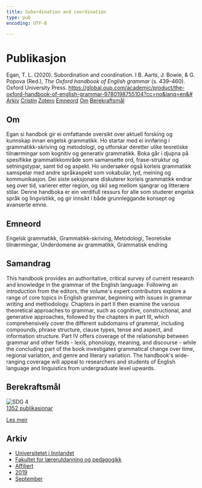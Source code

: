 ```yaml
---
title: Subordination and coordination
type: pub
encoding: UTF-8

---
```

<h1>Publikasjon</h1>
<article id="csl-bib-container-E6LKCGAQ" class="csl-bib-container">
  <div class="csl-bib-body"> <div class="csl-entry">Egan, T. L. (2020). Subordination and coordination. I B. Aarts, J. Bowie, &#38; G. Popova (Red.), <i>The Oxford handbook of English grammar</i> (s. 439–460). Oxford University Press. <a href="https://global.oup.com/academic/product/the-oxford-handbook-of-english-grammar-9780198755104?cc=no&#38;lang=en&#38;#">https://global.oup.com/academic/product/the-oxford-handbook-of-english-grammar-9780198755104?cc=no&#38;lang=en&#38;#</a></div> </div>
  <div class="csl-bib-buttons">
    <a href="#taxonomy-article-E6LKCGAQ" alt="archive" class="csl-bib-button">Arkiv</a>
    <a href="https://app.cristin.no/results/show.jsf?id=1726570" alt="Cristin" class="csl-bib-button">Cristin</a>
    <a href="http://zotero.org/groups/5881554/items/E6LKCGAQ" alt="Zotero" class="csl-bib-button">Zotero</a>
    <a href="#keywords-article-E6LKCGAQ" alt="keywords" class="csl-bib-button">Emneord</a>
    <a href="#about-article-E6LKCGAQ" alt="about_pub" class="csl-bib-button">Om</a>
    <a href="#sdg-article-E6LKCGAQ" alt="sdg" class="csl-bib-button">Berekraftsmål</a>
  </div>
  <div id="csl-bib-meta-container-E6LKCGAQ"></div>
</article>
<div id="csl-bib-meta-E6LKCGAQ" class="csl-bib-meta">
  <article id="about-article-E6LKCGAQ" class="about_pub-article">
    <h1>Om</h1>
    Egan si handbok gir ei omfattande oversikt over aktuell forsking og kunnskap innan engelsk grammatikk. Ho startar med ei innføring i grammatikk-skriving og metodologi, og utforskar deretter ulike teoretiske tilnærmingar som kognitiv og generativ grammatikk. Boka går i djupna på spesifikke grammatikkområde som samansette ord, frase-struktur og setningstypar, samt tid og aspekt. Ho undersøker også korleis grammatikk samspelar med andre språkaspekt som vokabular, lyd, meining og kommunikasjon. Dei siste seksjonane diskuterer korleis grammatikk endrar seg over tid, varierer etter region, og skil seg mellom sjangrar og litterære stilar. Denne handboka er ein verdifull ressurs for alle som studerer engelsk språk og lingvistikk, og gir innsikt i både grunnleggande konsept og avanserte emne.
  </article>
  <article id="keywords-article-E6LKCGAQ" class="keywords-article">
    <h1>Emneord</h1>
    Engelsk grammatikk, Grammatikk-skriving, Metodologi, Teoretiske tilnærmingar, Underdomene av grammatikk, Grammatisk endring
  </article>
  <article id="abstract-article-E6LKCGAQ" class="abstract-article">
    <h1>Samandrag</h1>
    This handbook provides an authoritative, critical survey of current research and knowledge in the grammar of the English language. Following an introduction from the editors, the volume's expert contributors explore a range of core topics in English grammar, beginning with issues in grammar writing and methodology. Chapters in part II then examine the various theoretical approaches to grammar, such as cognitive, constructional, and generative approaches, followed by the chapters in part III, which comprehensively cover the different subdomains of grammar, including compounds, phrase structure, clause types, tense and aspect, and information structure. Part IV offers coverage of the relationship between grammar and other fields - lexis, phonology, meaning, and discourse - while the concluding part of the book investigates grammatical change over time, regional variation, and genre and literary variation. The handbook's wide-ranging coverage will appeal to researchers and students of English language and linguistics from undergraduate level upwards.
  </article>
  <article id="sdg-article-E6LKCGAQ" class="sdg-article">
    <h1>Berekraftsmål</h1>
    <div class="sdg-container"><div id="sdg4" class="sdg">
        <img src="{{< params subfolder >}}images/sdg/sdg04_nn.png" class="image" alt="SDG 4">
        <div class="sdg-overlay">
          <a href="/nn/archive/?key=?sdg=4#archive" class="sdg-publication-count"><span>1352</span> publikasjonar</a>
          <p><a href="https://fn.no/om-fn/fns-baerekraftsmaal/god-utdanning?lang=nno-NO" class="sdg-read-more">Les meir</a></p>
        </div>
      </div></div>
  </article>
  <article id="taxonomy-article-E6LKCGAQ" class="taxonomy-article">
    <h1>Arkiv</h1>
    <ul>
      <li>
        <a href="/nn/archive/?key=3DCRN523">Universitetet i Innlandet</a>
      </li>
      <li>
        <a href="/nn/archive/?key=WYNZA47F">Fakultet for lærerutdanning og pedagogikk</a>
      </li>
      <li>
        <a href="/nn/archive/?key=2ZAN5K7T">Affiliert</a>
      </li>
      <li>
        <a href="/nn/archive/?key=DEBVM7RU">2019</a>
      </li>
      <li>
        <a href="/nn/archive/?key=AIGN7V7G">September</a>
      </li>
    </ul>
  </article>
</div>
